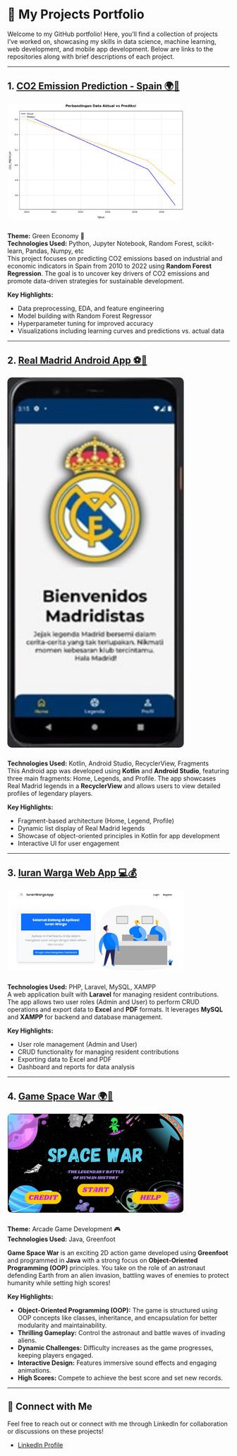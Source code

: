 # 🚀 My Projects Portfolio

Welcome to my GitHub portfolio! Here, you’ll find a collection of projects I’ve worked on, showcasing my skills in data science, machine learning, web development, and mobile app development. Below are links to the repositories along with brief descriptions of each project.

---

## 1. **[CO2 Emission Prediction - Spain 🌍💨](https://github.com/ikhsannovianto/co2-emission-prediction-spain)**  
<img src="docs-images/actual-prediction.png" alt="CO2 Emission Prediction" width="400" style="border-radius: 10px; margin-bottom: 10px;">  

**Theme:** Green Economy 🌱  
**Technologies Used:** Python, Jupyter Notebook, Random Forest, scikit-learn, Pandas, Numpy, etc  
This project focuses on predicting CO2 emissions based on industrial and economic indicators in Spain from 2010 to 2022 using **Random Forest Regression**. The goal is to uncover key drivers of CO2 emissions and promote data-driven strategies for sustainable development. 

**Key Highlights:**  
- Data preprocessing, EDA, and feature engineering  
- Model building with Random Forest Regressor  
- Hyperparameter tuning for improved accuracy  
- Visualizations including learning curves and predictions vs. actual data

---

## 2. **[Real Madrid Android App ⚽📱](https://github.com/ikhsannovianto/Real-Madrid-App)**  
<img src="docs-images/preview-app.jpg" alt="Real Madrid App" width="400" style="border-radius: 10px; margin-bottom: 10px;">  

**Technologies Used:** Kotlin, Android Studio, RecyclerView, Fragments  
This Android app was developed using **Kotlin** and **Android Studio**, featuring three main fragments: Home, Legends, and Profile. The app showcases Real Madrid legends in a **RecyclerView** and allows users to view detailed profiles of legendary players.

**Key Highlights:**  
- Fragment-based architecture (Home, Legend, Profile)  
- Dynamic list display of Real Madrid legends  
- Showcase of object-oriented principles in Kotlin for app development  
- Interactive UI for user engagement

---

## 3. **[Iuran Warga Web App 💻💰](https://github.com/ikhsannovianto/Iuran-Warga-App)**  
<img src="docs-images/dashboard-preview.png" alt="Iuran Warga Web App" width="400" style="border-radius: 10px; margin-bottom: 10px;">  

**Technologies Used:** PHP, Laravel, MySQL, XAMPP  
A web application built with **Laravel** for managing resident contributions. The app allows two user roles (Admin and User) to perform CRUD operations and export data to **Excel** and **PDF** formats. It leverages **MySQL** and **XAMPP** for backend and database management.

**Key Highlights:**  
- User role management (Admin and User)  
- CRUD functionality for managing resident contributions  
- Exporting data to Excel and PDF  
- Dashboard and reports for data analysis

---

## 4. **[Game Space War 🌍👾](https://github.com/ikhsannovianto/Game-Space-War)**  
<img src="docs-images/game-preview.png" alt="Game Space War" width="400" style="border-radius: 10px; margin-bottom: 10px;">  

**Theme:** Arcade Game Development 🎮  
**Technologies Used:** Java, Greenfoot  

**Game Space War** is an exciting 2D action game developed using **Greenfoot** and programmed in **Java** with a strong focus on **Object-Oriented Programming (OOP)** principles. You take on the role of an astronaut defending Earth from an alien invasion, battling waves of enemies to protect humanity while setting high scores!

**Key Highlights:**  
- **Object-Oriented Programming (OOP):** The game is structured using OOP concepts like classes, inheritance, and encapsulation for better modularity and maintainability.  
- **Thrilling Gameplay:** Control the astronaut and battle waves of invading aliens.  
- **Dynamic Challenges:** Difficulty increases as the game progresses, keeping players engaged.  
- **Interactive Design:** Features immersive sound effects and engaging animations.  
- **High Scores:** Compete to achieve the best score and set new records. 

---

## 🔗 **Connect with Me**  
Feel free to reach out or connect with me through LinkedIn for collaboration or discussions on these projects!

- [LinkedIn Profile](https://www.linkedin.com/in/ikhsanarinovianto)
